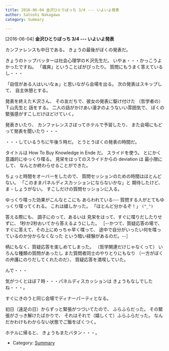 ```yaml
---
title: 2016-06-04 金沢ひとりぼっち 3/4 --- いよいよ発表
author: Satoshi Nakagawa
category: Summary

---
```


[2016-06-04] **金沢ひとりぼっち 3/4 --- いよいよ発表** 

 カンファレンスも中日である。
きょうの最後がぼくの発表だ。

 きょうのトップバッターは社会心理学のＫ沢先生だ。
いやぁ・・・かっこうよかったですね。
「颯爽」ということばがぴったり。
質問にもうまく答えているし・・・

 「自信がある人はいいなぁ」と思いながら会場を出る。
次の発表はスキップして、
自主休憩とする。

 発表を終えたＫ沢さん、
その友だちで、彼女の発表に駆け付けた
（哲学者の）Ｔ山先生と
話をする。
二人の話がかけあい漫才のようないい雰囲気で、
ぼくの緊張感がすこしだけほどけていく。

 発表きいたり、
カンファレンスさぼってホテルで予習したり、
また会場にもどって発表を聞いたり・・・

 ・・・しているうちに午後５時だ。
とうとうぼくの発表の時間だ。

<!--more-->

 タイトルは
How To Buy Knowledge in Ende だ。
スライドを使う。
とにかく意識的にゆっくり喋る。
見栄をはってのスライドからの deviation は
最小限にして、
なんとか終わらせることができた。

 ちょっと時間をオーバーをしたので、
質問セッションのための時間はほとんどない。
「このままパネルディスカッションにならないかな」と
期待したけど、
ま・しょうがない。
すこしだけの質問セッションに入る。

 ゆっくり喋った効果がこんなとこにも
あらわれている---
質問する人がとてもゆっくり喋ってくれる。
これは嬉しかった。
「ほとんど分かるぞ！」 `(^_^)`

 答える際にも、
調子にのって、あるいは
見栄をはって、すぐに喋りだしたりせずに、
1秒か2秒おいてから答えるようにした。
［--かつて、質疑応答の場で、
すぐに答えて、その上にめっちゃ早く喋って、
途中で自分がいったい何を喋っているのか分からなくなった
という暗い経験があるのだ。--］

 柄にもなく、質疑応答を楽しめてしまった。
（哲学関連だけじゃなくって）
いろんな種類の質問があったし
また質問者同士のやりとりにもなり
（一方がぼくの弁護にのりだしてくれたのだ）、
質疑応答を満喫していた。

 んで・・・

 気がつくとほぼ７時・・・パネルディスカッションは
きょうもなしでしたね・・・。

 すぐにきのうと同じ会場でディナーパーティとなる。

 初日（遠足の日）からずっと緊張がつづいてたので、
ふらふらだった。
その緊張がさっき解けたばかりで、
それはそれで（嬉しくて）ふらふらだった。
なんだかわけもわからない状態でご飯をぱくつく。

 ホテルに帰ると、
きょうもまたバタン・・・。

- Category: [Summary](https://merapano.github.io/categories.html#Summary)

